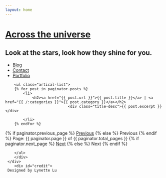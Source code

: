 ```yaml
---
layout: home
---
```


<div class="index-content blog">
    <div class="section">
    <div class="section2">    
    <div class="header">
     <h1><a href="/">Across the universe</a></h1>
     <h2>Look at the stars, look how they shine for you.</h2>
   </div>
        <ul class="artical-cate">        
            <li class="on"><a href="/">Blog</a></li>
            <li><a href="/contact">Contact</a></li>
            <li><a href="/portfolio">Portfolio</a></li>
        </ul>

        <ul class="artical-list">
        {% for post in paginator.posts %}
            <li>
                <h2><a href="{{ post.url }}">{{ post.title }}</a> | <a href="{{ /:categories }}">{{ post.category }}</a></h2>
                                <div class="title-desc">{{ post.excerpt }}</div>   
                                      
            </li>
        {% endfor %}
        
<div class="pagination">
  {% if paginator.previous_page %}
    <a href="/page{{ paginator.previous_page }}" class="previous">Previous</a>
  {% else %}
    <span class="previous">Previous</span>
  {% endif %}
  <span class="page_number ">Page: {{ paginator.page }} of {{ paginator.total_pages }}</span>
  {% if paginator.next_page %}
    <a href="/page{{ paginator.next_page }}" class="next">Next</a>
  {% else %}
    <span class="next ">Next</span>
  {% endif %}
</div>                
        
        </ul>
        </div> 
     </div>  
        <div id="credit">
     Designed by Lynette Lu
 </div>    
       
  </div>
